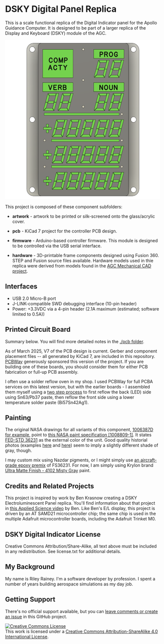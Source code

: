 # DSKY Digital Panel Replica

This is a scale functional replica of the Digital Indicator panel for the Apollo Guidance Computer. It is
designed to be part of a larger replica of the Display and Keyboard (DSKY) module of the AGC.

![See through view](images/intro-01.PNG)

This project is composed of these component subfolders:

* **artwork** - artwork to be printed or silk-screened onto the glass/acrylic cover.

* **pcb** - KiCad 7 project for the controller PCB design.

* **firmware** - Arduino-based controller firmware.  This module is designed to be controlled via the USB serial interface.

* **hardware** - 3D-printable frame components designed using Fusion 360. STEP and Fusion source files available. Hardware models used in thie replica were derived from models found in the [AGC Mechanical CAD project](https://github.com/rrainey/agc-mechanical-cad).

## Interfaces

* USB 2.0 Micro-B port
* J-LINK-compatible SWD debugging interface (10-pin header)
* Power: +3.3VDC via a 4-pin header (2.1A maximum (estimated; software limited to 0.5A))

## Printed Circuit Board

Summary below. You will find more detailed notes in the [./pcb folder](./pcb/PCB-NOTES.md).

As of March 2025, V7 of the PCB design is current. Gerber and component placement files -- all generated by KiCad 7, are included in this repository.  [PCBWay](https://pcbway.com) generously sponsored this version of the project. If you are building one of these boards, you should consider them for either PCB fabrication or full-up PCB assembly.

I often use a solder reflow oven in my shop. I used PCBWay for full PCBA services on this latest version, but with the earlier boards - I assembled them myself using a [two step process](https://www.instructables.com/Making-double-side-boards-in-reflow-oven/) to first reflow the back (LED) side using Sn63/Pb37 paste, then reflow the front side using a lower temperature solder paste (Bi57Sn42Ag1).  

## Painting

The original NASA drawings for all variants of this component, [1006387D for example,](https://archive.org/stream/apertureCardBox439Part2NARASW_images#page/n409/mode/1up) point to [this NASA paint specification [1008809-1]](https://archive.org/stream/apertureCardBox443NARASW_images#page/n504/mode/1up). It states [FED-STD 36231](http://federalstandard595.com/36231/) as the external color of the unit.  Good quality historial photos (examples [here](https://www.icollector.com/Apollo-CM-DSKY_i21861898) and [here](http://nassp.sourceforge.net/wiki/File:DSKY.jpg)) seem to imply a slightly different shade of gray, though. 

I may custom mix using Nazdar pigments, or I might simply use [an aircraft-grade epoxy premix](https://www.skygeek.com/deft-01-series-epoxy-topcoat-gray-36231-mil-prf-227750g.html) of FS36231. For now, I am simply using Krylon brand [Ultra Matte Finish - 4102 Misty Gray](https://www.google.com/search?q=Ultra+Matte+Finish+-+4102+Misty+Gray&rlz=1C1AFAB_enUS475US475&oq=Ultra+Matte+Finish+-+4102+Misty+Gray&aqs=chrome..69i57.432j0j7&sourceid=chrome&ie=UTF-8) paint.

## Credits and Related Projects

This project is inspired by work by Ben Krasnow creating a DSKY Electroluminescent Panel replica. You'll
find information about that project in [this Applied Science video](https://www.youtube.com/watch?v=Z2o_Sp2-aBo) by Ben. Like Ben's E/L display, this project is driven by an AT SAMD21 microcontroller chip; the same chip is used in the multiple Adafruit microcontroller boards, including the Adafruit Trinket M0.

## DSKY Digital Indicator License

Creative Commons Attribution/Share-Alike, all text above must be included in any redistribution. See license.txt for additional details.

## My Background

My name is Riley Rainey. I'm a software developer by profession. I spent a number of years building aerospace simulations as my day job.

## Getting Support

There's no official support available, but you can [leave comments or create an issue](https://github.com/rrainey/DSKY-digital-indicator-replica/issues) in this GitHub project.


[![Creative Commons License](https://i.creativecommons.org/l/by-sa/4.0/88x31.png)](http://creativecommons.org/licenses/by-sa/4.0/)  
This work is licensed under a [Creative Commons Attribution-ShareAlike 4.0 International License](http://creativecommons.org/licenses/by-sa/4.0/).
